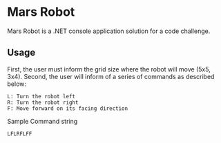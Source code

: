 # Mars Robot

Mars Robot is a .NET console application solution for a code challenge.

## Usage

First, the user must inform the grid size where the robot will move (5x5, 3x4).
Second, the user will inform of a series of commands as described below:
```
L: Turn the robot left
R: Turn the robot right
F: Move forward on its facing direction
```
Sample Command string
```
LFLRFLFF
```
